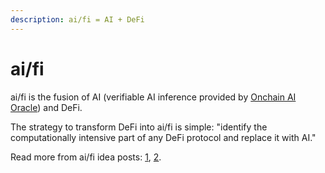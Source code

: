 ```yaml
---
description: ai/fi = AI + DeFi
---
```


# ai/fi

ai/fi is the fusion of AI (verifiable AI inference provided by [Onchain AI Oracle](./)) and DeFi.

The strategy to transform DeFi into ai/fi is simple: "identify the computationally intensive part of any DeFi protocol and replace it with AI."

Read more from ai/fi idea posts: [1](https://mirror.xyz/orablog.eth/cYDQZHGGRHJEZ8\_3Ju9D7lIgjjweQmO8u\_C-ueYMFhU), [2](https://mirror.xyz/orablog.eth/tHHeXtvl\_\_w8qJiYo6Uu0Iac964Wm0hoVfiL-VDf-Nw).
